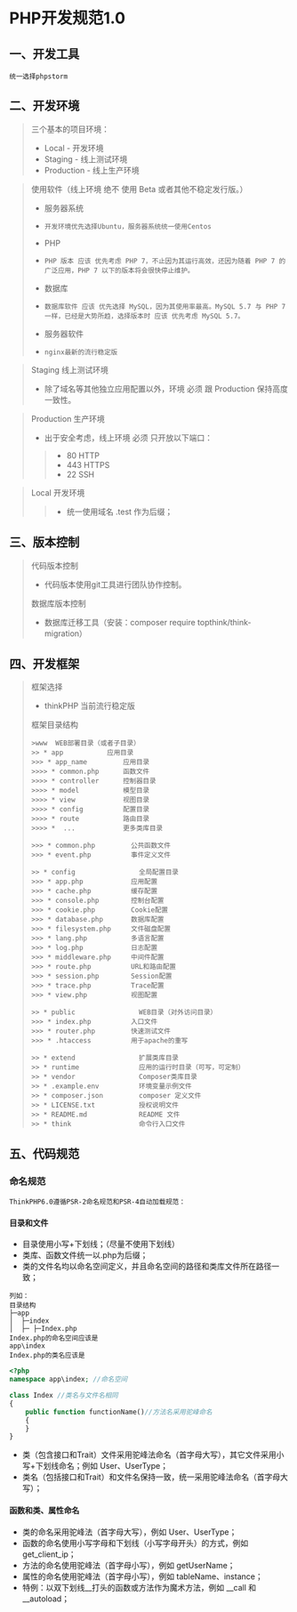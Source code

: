 
# PHP开发规范1.0
## 一、开发工具
    统一选择phpstorm
## 二、开发环境
> 三个基本的项目环境：
> * Local - 开发环境
> * Staging - 线上测试环境
> * Production - 线上生产环境

> 使用软件（线上环境 绝不 使用 Beta 或者其他不稳定发行版。）
> * 服务器系统
> *     开发环境优先选择Ubuntu，服务器系统统一使用Centos
> * PHP
> *     PHP 版本 应该 优先考虑 PHP 7，不止因为其运行高效，还因为随着 PHP 7 的广泛应用，PHP 7 以下的版本将会很快停止维护。
> * 数据库
> *     数据库软件 应该 优先选择 MySQL，因为其使用率最高。MySQL 5.7 与 PHP 7 一样，已经是大势所趋，选择版本时 应该 优先考虑 MySQL 5.7。
> * 服务器软件
> *     nginx最新的流行稳定版

> Staging 线上测试环境
> * 除了域名等其他独立应用配置以外，环境 必须 跟 Production 保持高度一致性。

> Production 生产环境
> * 出于安全考虑，线上环境 必须 只开放以下端口：
>> * 80 HTTP
>> * 443 HTTPS
>> * 22 SSH

> Local 开发环境
>> * 统一使用域名 .test 作为后缀；
## 三、版本控制
> 代码版本控制
> * 代码版本使用git工具进行团队协作控制。
>
> 数据库版本控制
> * 数据库迁移工具（安装：composer require topthink/think-migration）

## 四、开发框架
> 框架选择
> * thinkPHP 当前流行稳定版
> 
>框架目录结构
>~~~
>>www  WEB部署目录（或者子目录）
>>> * app           应用目录
>>>> * app_name         应用目录
>>>>> * common.php      函数文件
>>>>> * controller      控制器目录
>>>>> * model           模型目录
>>>>> * view            视图目录
>>>>> * config          配置目录
>>>>> * route           路由目录
>>>>> *  ...            更多类库目录
>
>>>> * common.php         公共函数文件
>>>> * event.php          事件定义文件
>
>>> * config                全局配置目录
>>>> * app.php            应用配置
>>>> * cache.php          缓存配置
>>>> * console.php        控制台配置
>>>> * cookie.php         Cookie配置
>>>> * database.php       数据库配置
>>>> * filesystem.php     文件磁盘配置
>>>> * lang.php           多语言配置
>>>> * log.php            日志配置
>>>> * middleware.php     中间件配置
>>>> * route.php          URL和路由配置
>>>> * session.php        Session配置
>>>> * trace.php          Trace配置
>>>> * view.php           视图配置
>
>>> * public                WEB目录（对外访问目录）
>>>> * index.php          入口文件
>>>> * router.php         快速测试文件
>>>> * .htaccess          用于apache的重写
>
>>> * extend                扩展类库目录
>>> * runtime               应用的运行时目录（可写，可定制）
>>> * vendor                Composer类库目录
>>> * .example.env          环境变量示例文件
>>> * composer.json         composer 定义文件
>>> * LICENSE.txt           授权说明文件
>>> * README.md             README 文件
>>> * think                 命令行入口文件
> ~~~
>

## 五、代码规范
### 命名规范
    ThinkPHP6.0遵循PSR-2命名规范和PSR-4自动加载规范：
#### 目录和文件
* 目录使用小写+下划线；（尽量不使用下划线）
* 类库、函数文件统一以.php为后缀；
* 类的文件名均以命名空间定义，并且命名空间的路径和类库文件所在路径一致；
~~~
列如：
目录结构
├─app           
│  ├─index             
│  ├─ ├─Index.php
Index.php的命名空间应该是
app\index
Index.php的类名应该是
~~~
```php
<?php
namespace app\index; //命名空间

class Index //类名与文件名相同
{
    public function functionName()//方法名采用驼峰命名
    {
    }     
}
```
* 类（包含接口和Trait）文件采用驼峰法命名（首字母大写），其它文件采用小写+下划线命名；例如 User、UserType；
* 类名（包括接口和Trait）和文件名保持一致，统一采用驼峰法命名（首字母大写）；
#### 函数和类、属性命名
* 类的命名采用驼峰法（首字母大写），例如 User、UserType；
* 函数的命名使用小写字母和下划线（小写字母开头）的方式，例如 get_client_ip；
* 方法的命名使用驼峰法（首字母小写），例如 getUserName；
* 属性的命名使用驼峰法（首字母小写），例如 tableName、instance；
* 特例：以双下划线__打头的函数或方法作为魔术方法，例如 __call 和 __autoload；
